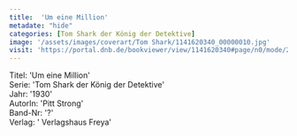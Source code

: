 ```yaml
---
title:  'Um eine Million'
metadate: "hide"
categories: [Tom Shark der König der Detektive]
image: '/assets/images/coverart/Tom Shark/1141620340_00000010.jpg'
visit: 'https://portal.dnb.de/bookviewer/view/1141620340#page/n0/mode/2up'
---
```

Titel: 'Um eine Million' <br>
Serie: 'Tom Shark der König der Detektive' <br>
Jahr: '1930' <br>
AutorIn: 'Pitt Strong' <br>
Band-Nr: '?' <br>
Verlag: ' Verlagshaus Freya'
